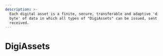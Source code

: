 ```yaml
---
description: >-
  Each digital asset is a finite, secure, transferable and adaptive 'digital
  byte' of data in which all types of "DigiAssets" can be issued, sent &
  received.
---
```


# DigiAssets

## 

